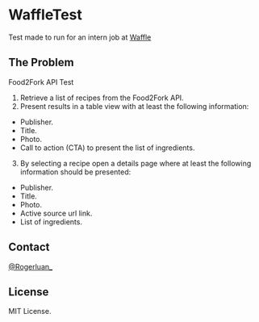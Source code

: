 # WaffleTest
Test made to run for an intern job at [Waffle](https://waffleapp.co/)


## The Problem

Food2Fork API Test

1. Retrieve a list of recipes from the Food2Fork API.
2. Present results in a table view with at least the following information: 
  - Publisher.
  - Title.
  - Photo.
  - Call to action (CTA) to present the list of ingredients.

3. By selecting a recipe open a details page where at least the following information should be presented:
  - Publisher. 
  - Title.
  - Photo.
  - Active source url link.
  - List of ingredients.


## Contact

[@Rogerluan\_](https://twitter.com/rogerluan_)

## License

MIT License.